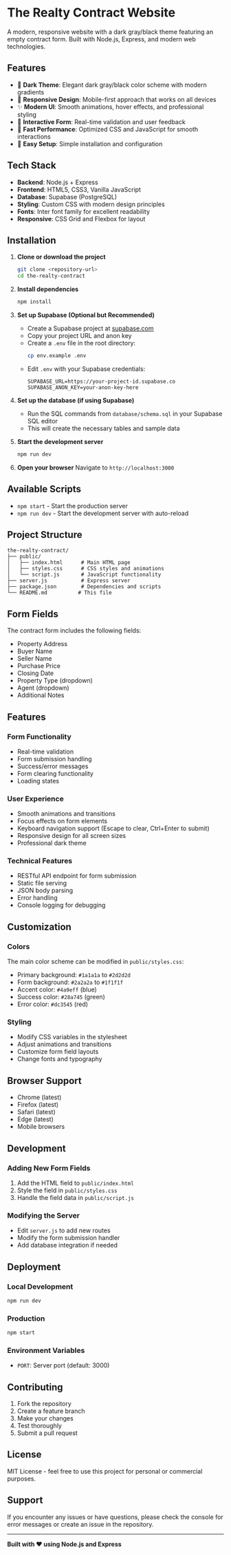# The Realty Contract Website

A modern, responsive website with a dark gray/black theme featuring an empty contract form. Built with Node.js, Express, and modern web technologies.

## Features

- 🎨 **Dark Theme**: Elegant dark gray/black color scheme with modern gradients
- 📱 **Responsive Design**: Mobile-first approach that works on all devices
- ✨ **Modern UI**: Smooth animations, hover effects, and professional styling
- 📝 **Interactive Form**: Real-time validation and user feedback
- 🚀 **Fast Performance**: Optimized CSS and JavaScript for smooth interactions
- 🔧 **Easy Setup**: Simple installation and configuration

## Tech Stack

- **Backend**: Node.js + Express
- **Frontend**: HTML5, CSS3, Vanilla JavaScript
- **Database**: Supabase (PostgreSQL)
- **Styling**: Custom CSS with modern design principles
- **Fonts**: Inter font family for excellent readability
- **Responsive**: CSS Grid and Flexbox for layout

## Installation

1. **Clone or download the project**
   ```bash
   git clone <repository-url>
   cd the-realty-contract
   ```

2. **Install dependencies**
   ```bash
   npm install
   ```

3. **Set up Supabase (Optional but Recommended)**
   - Create a Supabase project at [supabase.com](https://supabase.com)
   - Copy your project URL and anon key
   - Create a `.env` file in the root directory:
     ```bash
     cp env.example .env
     ```
   - Edit `.env` with your Supabase credentials:
     ```env
     SUPABASE_URL=https://your-project-id.supabase.co
     SUPABASE_ANON_KEY=your-anon-key-here
     ```

4. **Set up the database (if using Supabase)**
   - Run the SQL commands from `database/schema.sql` in your Supabase SQL editor
   - This will create the necessary tables and sample data

5. **Start the development server**
   ```bash
   npm run dev
   ```

6. **Open your browser**
   Navigate to `http://localhost:3000`

## Available Scripts

- `npm start` - Start the production server
- `npm run dev` - Start the development server with auto-reload

## Project Structure

```
the-realty-contract/
├── public/
│   ├── index.html      # Main HTML page
│   ├── styles.css      # CSS styles and animations
│   └── script.js       # JavaScript functionality
├── server.js           # Express server
├── package.json        # Dependencies and scripts
└── README.md          # This file
```

## Form Fields

The contract form includes the following fields:
- Property Address
- Buyer Name
- Seller Name
- Purchase Price
- Closing Date
- Property Type (dropdown)
- Agent (dropdown)
- Additional Notes

## Features

### Form Functionality
- Real-time validation
- Form submission handling
- Success/error messages
- Form clearing functionality
- Loading states

### User Experience
- Smooth animations and transitions
- Focus effects on form elements
- Keyboard navigation support (Escape to clear, Ctrl+Enter to submit)
- Responsive design for all screen sizes
- Professional dark theme

### Technical Features
- RESTful API endpoint for form submission
- Static file serving
- JSON body parsing
- Error handling
- Console logging for debugging

## Customization

### Colors
The main color scheme can be modified in `public/styles.css`:
- Primary background: `#1a1a1a` to `#2d2d2d`
- Form background: `#2a2a2a` to `#1f1f1f`
- Accent color: `#4a9eff` (blue)
- Success color: `#28a745` (green)
- Error color: `#dc3545` (red)

### Styling
- Modify CSS variables in the stylesheet
- Adjust animations and transitions
- Customize form field layouts
- Change fonts and typography

## Browser Support

- Chrome (latest)
- Firefox (latest)
- Safari (latest)
- Edge (latest)
- Mobile browsers

## Development

### Adding New Form Fields
1. Add the HTML field to `public/index.html`
2. Style the field in `public/styles.css`
3. Handle the field data in `public/script.js`

### Modifying the Server
- Edit `server.js` to add new routes
- Modify the form submission handler
- Add database integration if needed

## Deployment

### Local Development
```bash
npm run dev
```

### Production
```bash
npm start
```

### Environment Variables
- `PORT`: Server port (default: 3000)

## Contributing

1. Fork the repository
2. Create a feature branch
3. Make your changes
4. Test thoroughly
5. Submit a pull request

## License

MIT License - feel free to use this project for personal or commercial purposes.

## Support

If you encounter any issues or have questions, please check the console for error messages or create an issue in the repository.

---

**Built with ❤️ using Node.js and Express**
